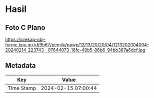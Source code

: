 # Hasil

## Foto C Plano

https://sirekap-obj-formc.kpu.go.id/9b67/pemilu/ppwp/12/13/20/20/04/1213202004004-20240214-223743--07644073-16fc-49b5-86b6-94bb387a6dcf.jpg


## Metadata

| Key        | Value               |
| ---------- | ------------------- |
| Time Stamp | 2024-02-15 07:00:44 |



